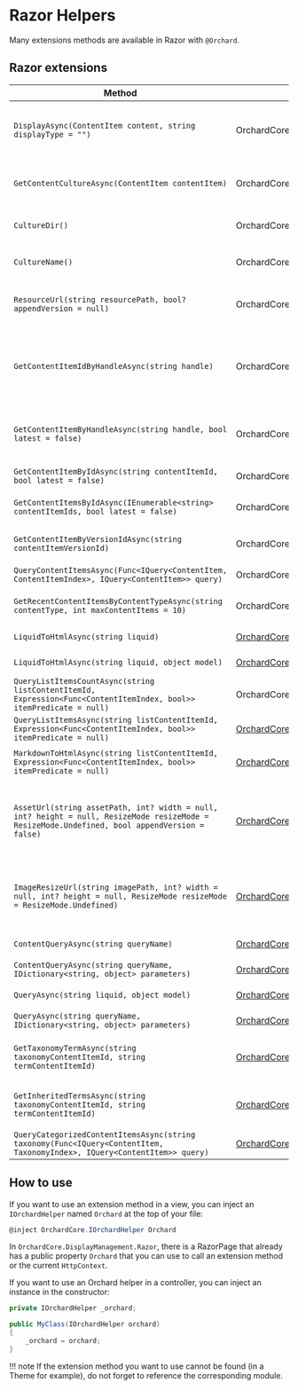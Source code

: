 # Razor Helpers

Many extensions methods are available in Razor with `@Orchard`.

## Razor extensions

| Method | Module | Description |
| ------ | ------ | ----------- |
| `DisplayAsync(ContentItem content, string displayType = "")` | OrchardCore.ContentManagement.Display | Renders a content item with the corresponding display type. |
| `GetContentCultureAsync(ContentItem contentItem)` | OrchardCore.ContentLocalization | Returns the culture for a given ContentItem. |
| `CultureDir()` | OrchardCore.DisplayManagement | Returns the current culture direction. |
| `CultureName()` | OrchardCore.DisplayManagement | Returns the current culture name. |
| `ResourceUrl(string resourcePath, bool? appendVersion = null)` | OrchardCore.ResourceManagement | Prefixes the Cdn Base URL to the specified resource path. |
| `GetContentItemIdByHandleAsync(string handle)` | OrchardCore.Contents | Returns a content item id from its handle. Ex: `alias:carousel`, `slug:myblog/my-blog-post` |
| `GetContentItemByHandleAsync(string handle, bool latest = false)` | OrchardCore.Contents | Loads a content item by its handle, seeking the latest version or not. |
| `GetContentItemByIdAsync(string contentItemId, bool latest = false)` | OrchardCore.Contents | Loads a content item by its id. |
| `GetContentItemsByIdAsync(IEnumerable<string> contentItemIds, bool latest = false)` | OrchardCore.Contents | Loads a list of content items by their ids. |
| `GetContentItemByVersionIdAsync(string contentItemVersionId)` | OrchardCore.Contents | Loads a content item by its version id. |
| `QueryContentItemsAsync(Func<IQuery<ContentItem, ContentItemIndex>, IQuery<ContentItem>> query)` | OrchardCore.Contents | Query content items. |
| `GetRecentContentItemsByContentTypeAsync(string contentType, int maxContentItems = 10)` | OrchardCore.Contents | Loads content items of a specific type. |
| `LiquidToHtmlAsync(string liquid)` | [OrchardCore.Liquid](../../modules/Liquid/README.md#razor-helpers) | Parses a liquid string to HTML. |
| `LiquidToHtmlAsync(string liquid, object model)` | [OrchardCore.Liquid](../../modules/Liquid/README.md#razor-helpers) | Parses a liquid string to HTML. |
| `QueryListItemsCountAsync(string listContentItemId, Expression<Func<ContentItemIndex, bool>> itemPredicate = null)` | OrchardCore.Lists | Returns list count. |
| `QueryListItemsAsync(string listContentItemId, Expression<Func<ContentItemIndex, bool>> itemPredicate = null)` | [OrchardCore.List](../../modules/List/README.md#orchard-helpers) | Returns list items. |
| `MarkdownToHtmlAsync(string listContentItemId, Expression<Func<ContentItemIndex, bool>> itemPredicate = null)` | [OrchardCore.Markdown](../../modules/Markdown/README.md#razor-helper) | Converts Markdown string to HTML. |
| `AssetUrl(string assetPath, int? width = null, int? height = null, ResizeMode resizeMode = ResizeMode.Undefined, bool appendVersion = false)` | [OrchardCore.Media](../../modules/Media/README.md#razor-helpers) | Returns the relative URL of the specifier asset path with optional resizing parameters. |
| `ImageResizeUrl(string imagePath, int? width = null, int? height = null, ResizeMode resizeMode = ResizeMode.Undefined)` | [OrchardCore.Media](../../modules/Media/README.md#razor-helpers) | Returns a URL with custom resizing parameters for an existing image path. |
| `ContentQueryAsync(string queryName)` | [OrchardCore.Queries](../../modules/Queries/README.md#razor-helpers) | Returns a List of Content items |
| `ContentQueryAsync(string queryName, IDictionary<string, object> parameters)` | [OrchardCore.Queries](../../modules/Queries/README.md#razor-helpers) | Returns a List of Content items |
| `QueryAsync(string liquid, object model)` | [OrchardCore.Queries](../../modules/Queries/README.md#razor-helpers) | Returns a List of objects |
| `QueryAsync(string queryName, IDictionary<string, object> parameters)` | [OrchardCore.Queries](../../modules/Queries/README.md#razor-helpers) | Returns a List of objects |
| `GetTaxonomyTermAsync(string taxonomyContentItemId, string termContentItemId)` | [OrchardCore.Taxonomies](../../modules/Taxonomies/README.md#orchard-helpers) | Returns a the term from its content item id and taxonomy. |
| `GetInheritedTermsAsync(string taxonomyContentItemId, string termContentItemId)` | [OrchardCore.Taxonomies](../../modules/Taxonomies/README.md#orchard-helpers) | Returns the list of terms including their parents. |
| `QueryCategorizedContentItemsAsync(string taxonomy(Func<IQuery<ContentItem, TaxonomyIndex>, IQuery<ContentItem>> query)` | [OrchardCore.Taxonomies](../../modules/Taxonomies/README.md#orchard-helpers) | Query content items. |

## How to use

If you want to use an extension method in a view, you can inject an `IOrchardHelper` named `Orchard` at the top of your file:

```csharp
@inject OrchardCore.IOrchardHelper Orchard
```

In `OrchardCore.DisplayManagement.Razor`, there is a RazorPage that already has a public property `Orchard` that you can use to call an extension method or the current `HttpContext`.

If you want to use an Orchard helper in a controller, you can inject an instance in the constructor:

```csharp
private IOrchardHelper _orchard;

public MyClass(IOrchardHelper orchard)
{
	_orchard = orchard;
}
```

!!! note
    If the extension method you want to use cannot be found (in a Theme for example), do not forget to reference the corresponding module.
